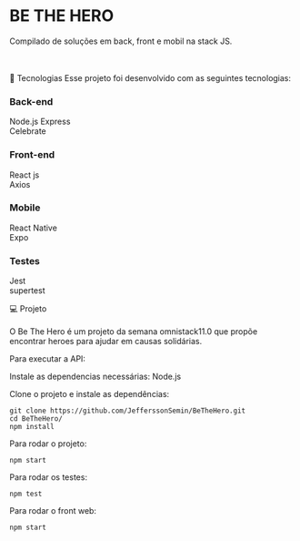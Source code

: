 # BE THE HERO
Compilado de soluções em back, front e mobil na stack JS.

</br></br>
🚀 Tecnologias
Esse projeto foi desenvolvido com as seguintes tecnologias:

### Back-end

Node.js 
Express</br>
Celebrate

### Front-end 

React js</br>
Axios</br>

### Mobile

React Native</br>
Expo

### Testes

Jest</br>
supertest


💻 Projeto </br></br>
O Be The Hero é um projeto da semana omnistack11.0 que propõe encontrar heroes para ajudar em causas solidárias.


Para executar a API:

Instale as dependencias necessárias:
Node.js


Clone o projeto e instale as dependências:

```
git clone https://github.com/JefferssonSemin/BeTheHero.git
cd BeTheHero/
npm install
```

Para rodar o projeto:

```
npm start
```

Para rodar os testes:
```
npm test
```

Para rodar o front web:
```
npm start
```
